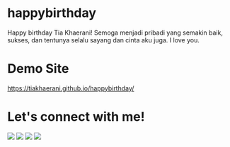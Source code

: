 # happybirthday
 Happy birthday Tia Khaerani! Semoga menjadi pribadi yang semakin baik, sukses, dan tentunya selalu sayang dan cinta aku juga. I love you.

# Demo Site
 <a href="https://tiakhaerani.github.io/happybirthday/">https://tiakhaerani.github.io/happybirthday/</a>

# Let's connect with me!
<p>
    <a href="https://wafarifki.github.io" target="_blank"><img src="https://img.shields.io/badge/Website-https://wafarifki.github.io-blue?" /></a>
    <a href="https://www.linkedin.com/in/wafarifqi" target="_blank"><img src="https://img.shields.io/badge/Linkedin-wafarifqi-blue" /></a>
    <a href="https://facebook.com/wafarifkianafin" target="_blank"><img src="https://img.shields.io/badge/Facebook-wafarifkianafin-blue" /></a>
    <a href="https://instagram.com/wafarifki_" target="_blank"><img src="https://img.shields.io/badge/Instagram-@wafarifki_-blue" /></a>
</p> 
